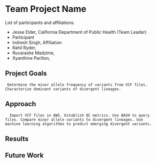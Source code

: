 # Team Project Name

List of participants and affiliations:
- Jesse Elder, California Department of Public Health (Team Leader)
- Participant
-    Indresh Singh, Affiliation
-    Rahil Ryder,
-    Ruvarashe Madzime,
-    Xyanthine Parillon, 

## Project Goals
     Determine the minor allele frequency of variants from VCF files. Characterize dominant variants of divergent lineages.
## Approach
      Import VCF files in AWS. Establish QC metrics. Use BASH to query files. Compare minor allele variants to divergent lineages. Use machine learning algorithms to predict emerging divergent variants.
## Results

## Future Work
